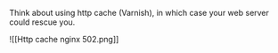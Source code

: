 Think about using http cache (Varnish), in which case your web server could rescue you.

![[Http cache nginx 502.png]]
